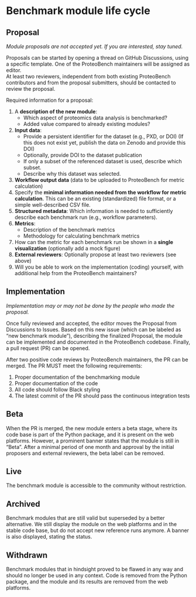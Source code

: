 # Benchmark module life cycle

## Proposal

*Module proposals are not accepted yet. If you are interested, stay tuned.*

Proposals can be started by opening a thread on GitHub Discussions, using a specific template. One of the ProteoBench maintainers will be assigned as editor.  
At least two reviewers, independent from both existing ProteoBench contributors and from the proposal submitters, should be contacted to review the proposal.

Required information for a proposal:

1. A **description of the new module**:
    - Which aspect of proteomics data analysis is benchmarked?
    - Added value compared to already existing modules?
2. **Input data**:
    - Provide a persistent identifier for the dataset (e.g., PXD, or DOI) (If this does not exist yet, publish the data on Zenodo and provide this DOI)
    - Optionally, provide DOI to the dataset publication
    - If only a subset of the referenced dataset is used, describe which subset.
    - Describe why this dataset was selected.
3. **Workflow output data** (data to be uploaded to ProteoBench for metric calculation)
4. Specify the **minimal information needed from the workflow for metric calculation**. This can be an existing (standardized) file format, or a simple well-described CSV file.
5. **Structured metadata**: Which information is needed to sufficiently describe each benchmark run (e.g., workflow parameters).
6. **Metrics**:
    - Description of the benchmark metrics
    - Methodology for calculating benchmark metrics
7. How can the metric for each benchmark run be shown in a **single visualization** (optionally add a mock figure)
8. **External reviewers**: Optionally propose at least two reviewers (see above)
9. Will you be able to work on the implementation (coding) yourself, with additional help from the ProteoBench maintainers?

## Implementation

*Implementation may or may not be done by the people who made the proposal.*

Once fully reviewed and accepted, the editor moves the Proposal from Discussions to Issues. Based on this new issue (which can be labeled as “new benchmark module”), describing the finalized Proposal, the module can be implemented and documented in the ProteoBench codebase. Finally, a pull request (PR) can be opened.

After two positive code reviews by ProteoBench maintainers, the PR can be merged. The PR MUST meet the following requirements:
1. Proper documentation of the benchmarking module
2. Proper documentation of the code
3. All code should follow Black styling
4. The latest commit of the PR should pass the continuous integration tests

## Beta

When the PR is merged, the new module enters a beta stage, where its code base is part of the Python package, and it is present on the web platforms. However, a prominent banner states that the module is still in “Beta”. After a minimal period of one month and approval by the initial proposers and external reviewers, the beta label can be removed.

## Live

The benchmark module is accessible to the community without restriction.

## Archived

Benchmark modules that are still valid but superseded by a better alternative. We still display the module on the web platforms and in the stable code base, but do not accept new reference runs anymore. A banner is also displayed, stating the status.

## Withdrawn

Benchmark modules that in hindsight proved to be flawed in any way and should no longer be used in any context. Code is removed from the Python package, and the module and its results are removed from the web platforms.
